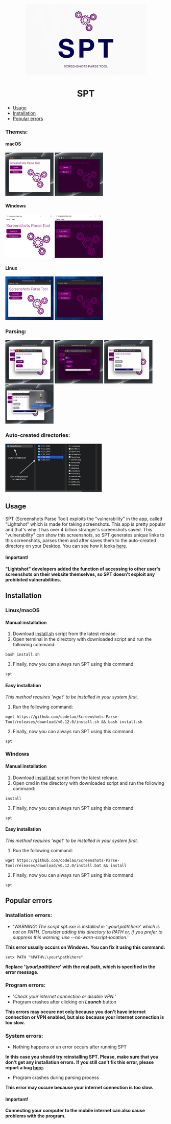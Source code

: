 <p align="center">
  <img src="readme_images/banner.png" width="75%">
</p>

<h1 align="center">
  SPT
</h1>

* [Usage](#usage)
* [Installation](#installation)
* [Popular errors](#popular-errors)


### Themes:
#### macOS
<img src="ReadmeImages/menu1.png" width="30%">
<img src="ReadmeImages/menu2.png" width="30%">

#### Windows
<img src="ReadmeImages/menu3.png" width="30%">
<img src="ReadmeImages/menu4.png" width="30%">

#### Linux
<img src="ReadmeImages/menu5.png" width="30%">
<img src="ReadmeImages/menu6.png" width="30%">

### Parsing:
<img src="ReadmeImages/parser1.png" width="30%">
<img src="ReadmeImages/parser2.png" width="30%">
<img src="ReadmeImages/parser3.png" width="30%">
<img src="ReadmeImages/parser4.png" width="30%">

### Auto-created directories:
<img src="ReadmeImages/dirs.png" width="60%">


## Usage
SPT (Screenshots Parse Tool) exploits the "vulnerability" in the app, called "Lightshot" which is made for taking screenshots. This app is pretty popular and that's why it has over 4 billion stranger's screenshots saved.
This "vulnerability" can show this screenshots, so SPT generates unique links to this screenshots, parses them and after saves them to the auto-created directory on your Desktop. You can see how it looks [here](#directories). 

#### Important! 
**"Lightshot" developers added the function of accessing to other user's screenshots on their website themselves, so SPT doesn't exploit any prohibited vulnerabilities.**


## Installation
### Linux/macOS
#### Manual installation
1. Download [install.sh](https://github.com/codelao/Screenshots-Parse-Tool/releases) script from the latest release.
2. Open terminal in the directory with downloaded script and run the following command:
```
bash install.sh
```
3. Finally, now you can always run SPT using this command:
```
spt
```

#### Easy installation
*This method requires 'wget' to be installed in your system first.*
1. Run the following command:
```
wget https://github.com/codelao/Screenshots-Parse-Tool/releases/download/v0.12.0/install.sh && bash install.sh
```
2. Finally, now you can always run SPT using this command:
```
spt
```

### Windows
#### Manual installation
1. Download [install.bat](https://github.com/codelao/Screenshots-Parse-Tool/releases) script from the latest release.
2. Open cmd in the directory with downloaded script and run the following command:
```
install
```
3. Finally, now you can always run SPT using this command:
```
spt
```

#### Easy installation
*This method requires 'wget' to be installed in your system first.*
1. Run the following command:
```
wget https://github.com/codelao/Screenshots-Parse-Tool/releases/download/v0.12.0/install.bat && install
```
2. Finally, now you can always run SPT using this command:
```
spt
```


## Popular errors
### Installation errors:
- '*WARNING: The script spt.exe is installed in '\your\path\here' which is not on PATH.*
*Consider adding this directory to PATH or, if you prefer to suppress this warning, use --no-warn-script-location.*'

**This error usually occurs on Windows.**
**You can fix it using this command:**
```
setx PATH "%PATH%;\your\path\here"
```
**Replace '*\your\path\here*' with the real path, which is specified in the error message.**

### Program errors:
- '*Check your internet connection or disable VPN.*'
- Program crashes after clicking on ***Launch*** button

**This errors may occure not only because you don't have internet connection or VPN enabled, but also because your internet connection is too slow.**

### System errors:
- Nothing happens or an error occurs after running SPT

**In this case you should try reinstalling SPT. Please, make sure that you don't get any installation errors.**
**If you still can't fix this error, please report a bug [here](https://github.com/codelao/Screenshots-Parse-Tool/issues).**

- Program crashes during parsing process

**This error may occure because your internet connection is too slow.**

#### Important!
**Connecting your computer to the mobile internet can also cause problems with the program.**
